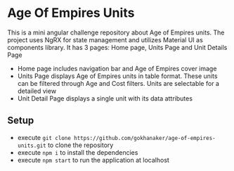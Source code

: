 # Age Of Empires Units

This is a mini angular challenge repository about Age of Empires units. The project uses NgRX for state management and utilizes Material UI as components library. It has 3 pages: Home page, Units Page and Unit Details Page

- Home page includes navigation bar and Age of Empires cover image
- Units Page displays Age of Empires units in table format. These units can be filtered through Age and Cost filters. Units are selectable for a detailed view
- Unit Detail Page displays a single unit with its data attributes

## Setup

- execute `git clone https://github.com/gokhanaker/age-of-empires-units.git` to clone the repository
- execute `npm i` to install the dependencies
- execute `npm start` to run the application at localhost
